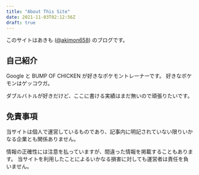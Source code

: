 ```yaml
---
title: "About This Site"
date: 2021-11-03T02:12:56Z
draft: true
---
```


このサイトはあきも ([@akimon658](https://twitter.com/Akimon658)) のブログです。


## 自己紹介
Google と BUMP OF CHICKEN が好きなポケモントレーナーです。
好きなポケモンはゲッコウガ。

ダブルバトルが好きだけど、ここに書ける実績はまだ無いので頑張りたいです。


## 免責事項
当サイトは個人で運営しているものであり、記事内に明記されていない限りいかなる企業とも関係ありません。

情報の正確性には注意を払っていますが、間違った情報を掲載することもあります。
当サイトを利用したことによるいかなる損害に対しても運営者は責任を負いません。
